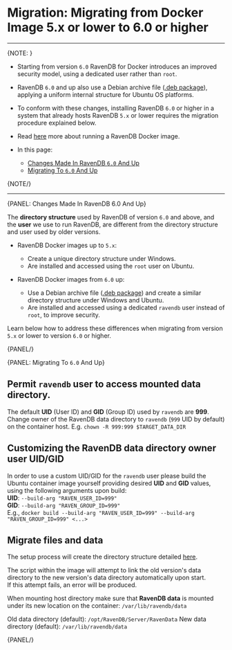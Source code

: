 # Migration: Migrating from Docker Image 5.x or lower to 6.0 or higher
---

{NOTE: }

* Starting from version `6.0` RavenDB for Docker introduces an 
  improved security model, using a dedicated user rather than `root`.  
* RavenDB `6.0` and up also use a Debian archive file 
  ([.deb package](../../start/installation/gnu-linux/deb)), 
  applying a uniform internal structure for Ubuntu OS platforms.  
* To conform with these changes, installing RavenDB `6.0` or higher 
  in a system that already hosts RavenDB `5.x` or lower requires 
  the migration procedure explained below.  
* Read [here](../../start/installation/running-in-docker-container) more about running a RavenDB Docker image.  

* In this page:  
  * [Changes Made In RavenDB `6.0` And Up](../../migration/server/docker#changes-made-in-ravendb-6.0-and-up)  
  * [Migrating To `6.0` And Up](../../migration/server/docker#migrating-to-6.0-and-up)  

{NOTE/}

---

{PANEL: Changes Made In RavenDB 6.0 And Up}  

The **directory structure** used by RavenDB of version `6.0` 
and above, and the **user** we use to run RavenDB, are different 
from the directory structure and user used by older versions.  

* RavenDB Docker images up to `5.x`:  
   * Create a unique directory structure under Windows.  
   * Are installed and accessed using the `root` user on Ubuntu.  

* RavenDB Docker images from `6.0` up:  
   * Use a Debian archive file ([.deb package](../../start/installation/gnu-linux/deb)) 
     and create a similar directory structure under Windows and Ubuntu.  
   * Are installed and accessed using a dedicated `ravendb` user 
     instead of `root`, to improve security.  

Learn below how to address these differences when migrating 
from version `5.x` or lower to version `6.0` or higher.  

{PANEL/}

{PANEL: Migrating To `6.0` And Up}  

## Permit `ravendb` user to access mounted data directory.  

The default **UID** (User ID) and **GID** (Group ID) 
used by `ravendb` are **999**.  
Change owner of the RavenDB data directory to `ravendb` (`999` UID by default) on the container host.
E.g. `chown -R 999:999 $TARGET_DATA_DIR`

## Customizing the RavenDB data directory owner user UID/GID 

In order to use a custom UID/GID for the `ravendb` user please build the Ubuntu container image yourself providing desired **UID** and 
**GID** values, using the following arguments upon build:  
**UID**: `--build-arg "RAVEN_USER_ID=999"`  
**GID**: `--build-arg "RAVEN_GROUP_ID=999"`  
E.g., `docker build --build-arg "RAVEN_USER_ID=999" --build-arg "RAVEN_GROUP_ID=999" <...>`  

## Migrate files and data  

The setup process will create the directory structure detailed 
[here](../../start/installation/gnu-linux/deb#file-system-locations).  
  
The script within the image will attempt to link the old version's 
data directory to the new version's data directory automatically upon start.  
If this attempt fails, an error will be produced.  

When mounting host directory make sure that **RavenDB data** is mounted under its new 
location on the container: `/var/lib/ravendb/data`  

Old data directory (default): `/opt/RavenDB/Server/RavenData`
New data directory (default): `/var/lib/ravendb/data`

{PANEL/}
